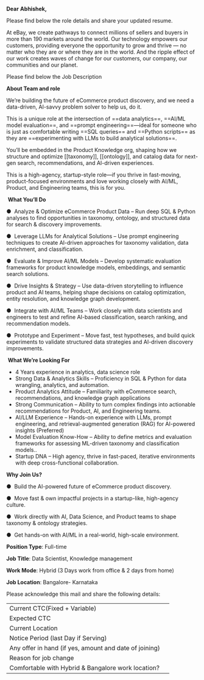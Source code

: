 **Dear** **Abhishek,**

Please find below the role details and share your updated resume.

At eBay, we create pathways to connect millions of sellers and buyers in more than 190 markets around the world. Our technology empowers our customers, providing everyone the opportunity to grow and thrive — no matter who they are or where they are in the world. And the ripple effect of our work creates waves of change for our customers, our company, our communities and our planet.

Please find below the Job Description

**About Team and role**

We’re building the future of eCommerce product discovery, and we need a data-driven, AI-savvy problem solver to help us, do it.

This is a unique role at the intersection of ==data analytics==, ==AI/ML model evaluation==, and ==prompt engineering==—ideal for someone who is just as comfortable writing ==SQL queries== and ==Python scripts== as they are ==experimenting with LLMs to build analytical solutions==.

You’ll be embedded in the Product Knowledge org, shaping how we structure and optimize [[taxonomy]], [[ontology]], and catalog data for next-gen search, recommendations, and AI-driven experiences.

This is a high-agency, startup-style role—if you thrive in fast-moving, product-focused environments and love working closely with AI/ML, Product, and Engineering teams, this is for you.

 **What You’ll Do**

●  Analyze & Optimize eCommerce Product Data – Run deep SQL & Python analyses to find opportunities in taxonomy, ontology, and structured data for search & discovery improvements.

●  Leverage LLMs for Analytical Solutions – Use prompt engineering techniques to create AI-driven approaches for taxonomy validation, data enrichment, and classification.

●  Evaluate & Improve AI/ML Models – Develop systematic evaluation frameworks for product knowledge models, embeddings, and semantic search solutions.

●  Drive Insights & Strategy – Use data-driven storytelling to influence product and AI teams, helping shape decisions on catalog optimization, entity resolution, and knowledge graph development.

●  Integrate with AI/ML Teams – Work closely with data scientists and engineers to test and refine AI-based classification, search ranking, and recommendation models.

●  Prototype and Experiment – Move fast, test hypotheses, and build quick experiments to validate structured data strategies and AI-driven discovery improvements.

 **What We’re Looking For**

- 4 Years experience in analytics, data science role
- Strong Data & Analytics Skills – Proficiency in SQL & Python for data wrangling, analytics, and automation.
- Product Analytics Attitude – Familiarity with eCommerce search, recommendations, and knowledge graph applications
- Strong Communication – Ability to turn complex findings into actionable recommendations for Product, AI, and Engineering teams.
- AI/LLM Experience – Hands-on experience with LLMs, prompt engineering, and retrieval-augmented generation (RAG) for AI-powered insights (Preferred)
- Model Evaluation Know-How – Ability to define metrics and evaluation frameworks for assessing ML-driven taxonomy and classification models..
- Startup DNA – High agency, thrive in fast-paced, iterative environments with deep cross-functional collaboration.

**Why Join Us?**

●  Build the AI-powered future of eCommerce product discovery.

●  Move fast & own impactful projects in a startup-like, high-agency culture.

●  Work directly with AI, Data Science, and Product teams to shape taxonomy & ontology strategies.

●  Get hands-on with AI/ML in a real-world, high-scale environment.

**Position Type**: Full-time

**Job Title**: Data Scientist, Knowledge management

**Work Mode**: Hybrid (3 Days work from office & 2 days from home)

**Job Location**: Bangalore- Karnataka

Please acknowledge this mail and share the following details: 

|   |   |
|---|---|
|Current CTC(Fixed + Variable)||
|Expected CTC||
|Current Location||
|Notice Period (last Day if Serving)||
|Any offer in hand (if yes, amount and date of joining)||
|Reason for job change||
|Comfortable with Hybrid & Bangalore work location?||